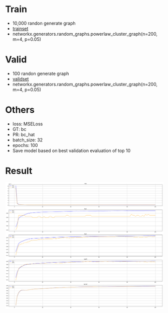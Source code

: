 # Train
- 10,000 randon generate graph
- [trainset](./../hw1_data/train/200)
- networkx.generators.random_graphs.powerlaw_cluster_graph(n=200, m=4, p=0.05)

# Valid
- 100 randon generate graph
- [validset](./../hw1_data/valid/200)
- networkx.generators.random_graphs.powerlaw_cluster_graph(n=200, m=4, p=0.05)


# Others
- loss: MSELoss
- GT: bc
- PR: bc_hat
- batch_size: 32
- epochs: 100
- Save model based on best validation evaluation of top 10

# Result
![](train_plt.png)
